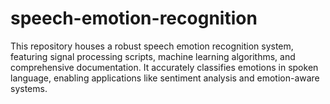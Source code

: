 # speech-emotion-recognition
This repository houses a robust speech emotion recognition system, featuring signal processing scripts, machine learning algorithms, and comprehensive documentation. It accurately classifies emotions in spoken language, enabling applications like sentiment analysis and emotion-aware systems.
